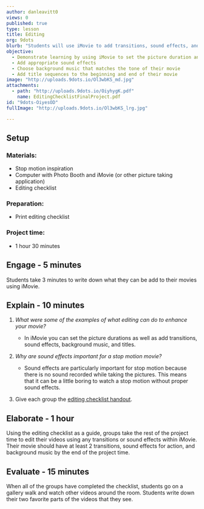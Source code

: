 ```yaml
---
author: danleavitt0
views: 0
published: true
type: lesson
title: Editing
org: 9dots
blurb: "Students will use iMovie to add transitions, sound effects, and background music to make their movies come to life."
objective: 
  - Demonstrate learning by using iMovie to set the picture duration and add transitions
  - Add appropriate sound effects
  - Choose background music that matches the tone of their movie
  - Add title sequences to the beginning and end of their movie
image: "http://uploads.9dots.io/Ol3wbKS_md.jpg"
attachments: 
  - path: "http://uploads.9dots.io/OiyhygK.pdf"
    name: EditingChecklistFinalProject.pdf
id: "9dots-OiyesOD"
fullImage: "http://uploads.9dots.io/Ol3wbKS_lrg.jpg"

---
```


## Setup

### Materials:

- Stop motion inspiration
- Computer with Photo Booth and iMovie (or other picture taking application)
- Editing checklist

### Preparation:

- Print editing checklist

### Project time:

- 1 hour 30 minutes
    
## Engage - 5 minutes
Students take 3 minutes to write down what they can be add to their movies using iMovie.

## Explain - 10 minutes

1. _What were some of the examples of what editing can do to enhance your movie?_
	- In iMovie you can set the picture durations as well as add transitions, sound effects, background music, and titles.

2. _Why are sound effects important for a stop motion movie?_
	- Sound effects are particularly important for stop motion because there is no sound recorded while taking the pictures. This means that it can be a little boring to watch a stop motion without proper sound effects.

4. Give each group the [editing checklist handout](http://uploads.9dots.io/OiyhygK.pdf).

## Elaborate - 1 hour
Using the editing checklist as a guide, groups take the rest of the project time to edit their videos using any transitions or sound effects within iMovie. Their movie should have at least 2 transitions, sound effects for action, and background music by the end of the project time.

## Evaluate - 15 minutes
When all of the groups have completed the checklist, students go on a gallery walk and watch other videos around the room. Students write down their two favorite parts of the videos that they see.
